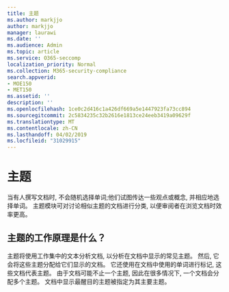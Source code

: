 ```yaml
---
title: 主题
ms.author: markjjo
author: markjjo
manager: laurawi
ms.date: ''
ms.audience: Admin
ms.topic: article
ms.service: O365-seccomp
localization_priority: Normal
ms.collection: M365-security-compliance
search.appverid:
- MOE150
- MET150
ms.assetid: ''
description: ''
ms.openlocfilehash: 1ce0c2d416c1a426df669a5e1447923fa73cc894
ms.sourcegitcommit: 2c5834235c32b2616e1813ce24eeb3419a09629f
ms.translationtype: MT
ms.contentlocale: zh-CN
ms.lasthandoff: 04/02/2019
ms.locfileid: "31029915"
---
```

# <a name="themes"></a>主题

当有人撰写文档时, 不会随机选择单词;他们试图传达一些观点或概念, 并相应地选择单词。 主题模块可对讨论相似主题的文档进行分类, 以便审阅者在浏览文档时效率更高。

## <a name="how-does-themes-work"></a>主题的工作原理是什么？

主题将使用工作集中的文本分析文档, 以分析在文档中显示的常见主题。 然后, 它会将这些主题分配给它们显示的文档。 它还使用在文档中使用的单词进行标记, 这些文档代表主题。 由于文档可能不止一个主题, 因此在很多情况下, 一个文档会分配多个主题。 文档中显示最醒目的主题被指定为其主要主题。
